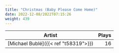 ```yaml
---
title: "Christmas (Baby Please Come Home)"
date: 2022-12-08/2022T07:15:26
weight: 439
---
```




 Artist | Plays 
----- | -----:
[Michael Bublé]({{< ref "t58319">}}) | 16
